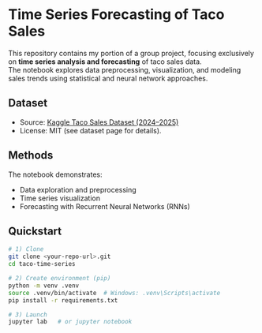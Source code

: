 # Time Series Forecasting of Taco Sales
This repository contains my portion of a group project, focusing exclusively on **time series analysis and forecasting** of taco sales data.  
The notebook explores data preprocessing, visualization, and modeling sales trends using statistical and neural network approaches.

## Dataset
- Source: [Kaggle Taco Sales Dataset (2024–2025)](https://www.kaggle.com/datasets/atharvasoundankar/taco-sales-dataset-20242025/data)  
- License: MIT (see dataset page for details).  

## Methods
The notebook demonstrates:
- Data exploration and preprocessing
- Time series visualization
- Forecasting with Recurrent Neural Networks (RNNs)

## Quickstart
```bash
# 1) Clone
git clone <your-repo-url>.git
cd taco-time-series

# 2) Create environment (pip)
python -m venv .venv
source .venv/bin/activate  # Windows: .venv\Scripts\activate
pip install -r requirements.txt

# 3) Launch
jupyter lab   # or jupyter notebook
